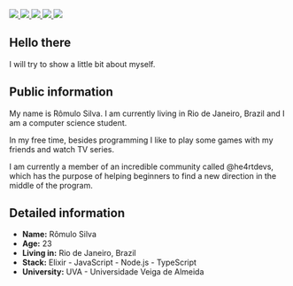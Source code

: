 <div>
    <a target='_blank' href="https://twitter.com/roolacanna">
        <img src="https://img.shields.io/twitter/follow/roolacanna?color=%234fffff&label=%roolacanna&logo=twitter&logoColor=white&style=for-the-badge">
    </a>
    <a target='_blank' href="https://twitter.com/devroh_">
        <img src="https://img.shields.io/twitter/follow/devroh_?color=%234fffff&label=%40devroh_&logo=twitter&logoColor=white&style=for-the-badge">
    </a>
    <a target='_blank' href="https://instagram.com/roolacanna">
        <img src="https://img.shields.io/badge/instagram--%2300EBEB?style=for-the-badge&logo=instagram&logoColor=white">
    </a>
    <a target='_blank' href="https://linkedin.com/in/roolacanna">
        <img src="https://img.shields.io/badge/linkedin--%2300EBEB?style=for-the-badge&logo=linkedin&logoColor=white">
    </a>
    <a target='_blank' href="https://dev.to/roolacanna">
        <img src="https://img.shields.io/badge/dev--%2300EBEB?style=for-the-badge&logo=dev.to&logoColor=white">
    </a>
</div>

## Hello there

I will try to show a little bit about myself.

## Public information

My name is Rômulo Silva. I am currently living in Rio de Janeiro, Brazil and I am a computer science student.

In my free time, besides programming I like to play some games with my friends and watch TV series.

I am currently a member of an incredible community called @he4rtdevs, which has the purpose of helping beginners to find a new direction in the middle of the program.

## Detailed information

- **Name:** Rômulo Silva
- **Age:** 23
- **Living in:** Rio de Janeiro, Brazil
- **Stack:** Elixir - JavaScript - Node.js - TypeScript
- **University:** UVA - Universidade Veiga de Almeida
